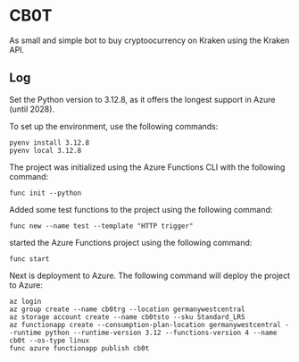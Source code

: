CB0T
====

As small and simple bot to buy cryptoocurrency on Kraken using the Kraken API.

Log
---

Set the Python version to 3.12.8, as it offers the longest support in Azure (until 2028).

To set up the environment, use the following commands:

    pyenv install 3.12.8
    pyenv local 3.12.8

The project was initialized using the Azure Functions CLI with the following command:

    func init --python

Added some test functions to the project using the following command:

    func new --name test --template "HTTP trigger"

started the Azure Functions project using the following command:

    func start

Next is deployment to Azure. The following command will deploy the project to Azure:

    az login
    az group create --name cb0trg --location germanywestcentral
    az storage account create --name cb0tsto --sku Standard_LRS
    az functionapp create --consumption-plan-location germanywestcentral --runtime python --runtime-version 3.12 --functions-version 4 --name cb0t --os-type linux
    func azure functionapp publish cb0t
